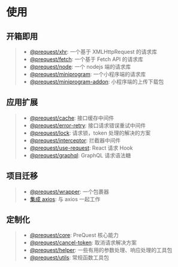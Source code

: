 # 使用

## 开箱即用

> - [@prequest/xhr](/xhr ':target=_self'): 一个基于 XMLHttpRequest 的请求库
> - [@prequest/fetch](/fetch ':target=_self'): 一个基于 Fetch API 的请求库
> - [@prequest/node](/node ':target=_self'): 一个 nodejs 端的请求库
> - [@prequest/miniprogram](/miniprogram ':target=_self'): 一个小程序端的请求库
> - [@prequest/miniprogram-addon](/miniprogram-addon ':target=_self'): 小程序端的上传下载包

## 应用扩展

> - [@prequest/cache](/cache ':target=_self'): 接口缓存中间件
> - [@prequest/error-retry](/error-retry ':target=_self'): 接口请求错误重试中间件
> - [@prequest/lock](/lock ':target=_self'): 请求锁，token 处理的解决的方案
> - [@prequest/interceptor](/interceptor ':target=_self'): 拦截器中间件
> - [@prequest/use-request](/use-request ':target=_self'): React 请求 Hook
> - [@prequest/graphql](/graphql ':target=_self'): GraphQL 请求语法糖

## 项目迁移

> - [@prequest/wrapper](/wrapper ':target=_self'): 一个包裹器
> - [集成 axios](/work-with-axios ':target=_self'): 与 axios 一起工作

## 定制化

> - [@prequest/core](/core ':target=_self'): PreQuest 核心能力
> - [@prequest/cancel-token](/cancel-token ':target=_self'): 取消请求解决方案
> - [@prequest/helper](https://github.com/xdoer/PreQuest/tree/main/packages/helper ':target=_blank'): 一些有用的参数处理、响应处理的工具包
> - [@prequest/utils](https://github.com/xdoer/PreQuest/tree/main/packages/utils ':target=_blank'): 常规函数工具包
